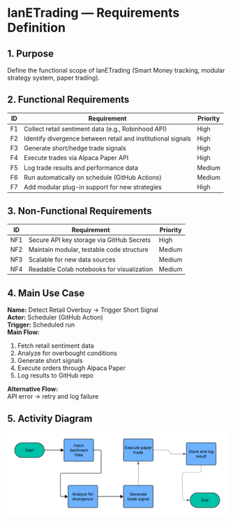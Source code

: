 # IanETrading — Requirements Definition

## 1. Purpose
Define the functional scope of IanETrading (Smart Money tracking, modular strategy system, paper trading).

## 2. Functional Requirements
| ID | Requirement | Priority |
|----|--------------|----------|
| F1 | Collect retail sentiment data (e.g., Robinhood API) | High |
| F2 | Identify divergence between retail and institutional signals | High |
| F3 | Generate short/hedge trade signals | High |
| F4 | Execute trades via Alpaca Paper API | High |
| F5 | Log trade results and performance data | Medium |
| F6 | Run automatically on schedule (GitHub Actions) | Medium |
| F7 | Add modular plug-in support for new strategies | High |

## 3. Non-Functional Requirements
| ID | Requirement | Priority |
|----|--------------|----------|
| NF1 | Secure API key storage via GitHub Secrets | High |
| NF2 | Maintain modular, testable code structure | Medium |
| NF3 | Scalable for new data sources | Medium |
| NF4 | Readable Colab notebooks for visualization | Medium |

## 4. Main Use Case
**Name:** Detect Retail Overbuy → Trigger Short Signal  
**Actor:** Scheduler (GitHub Action)  
**Trigger:** Scheduled run  
**Main Flow:**
1. Fetch retail sentiment data  
2. Analyze for overbought conditions  
3. Generate short signals  
4. Execute orders through Alpaca Paper  
5. Log results to GitHub repo  

**Alternative Flow:**  
API error → retry and log failure  

## 5. Activity Diagram
![flowchart](/images/Flowchart.png)
